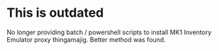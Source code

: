 # This is outdated

No longer providing batch / powershell scripts to install MK1 Inventory Emulator proxy thingamajig. Better method was found.
